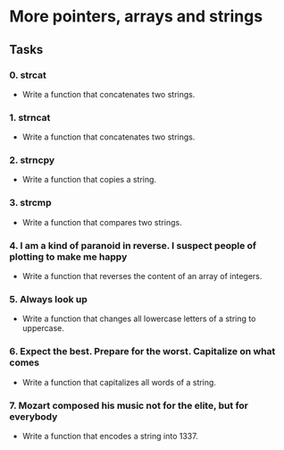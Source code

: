 # More pointers, arrays and strings

## Tasks

### 0. strcat
- Write a function that concatenates two strings.

### 1. strncat
- Write a function that concatenates two strings.

### 2. strncpy
- Write a function that copies a string.

### 3. strcmp
- Write a function that compares two strings.

### 4. I am a kind of paranoid in reverse. I suspect people of plotting to make me happy
- Write a function that reverses the content of an array of integers.

### 5. Always look up
- Write a function that changes all lowercase letters of a string to uppercase.

### 6. Expect the best. Prepare for the worst. Capitalize on what comes
- Write a function that capitalizes all words of a string.

### 7. Mozart composed his music not for the elite, but for everybody
- Write a function that encodes a string into 1337.
